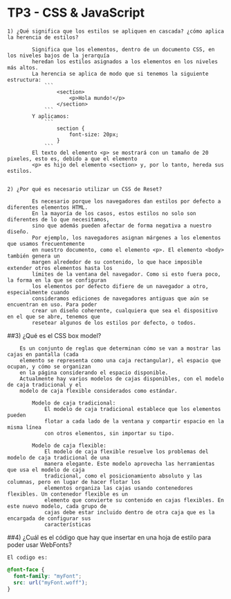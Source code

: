 # TP3 - CSS & JavaScript
		
	1) ¿Qué significa que los estilos se apliquen en cascada? ¿cómo aplica la herencia de estilos?
	
			Significa que los elementos, dentro de un documento CSS, en los niveles bajos de la jerarquía 
			heredan los estilos asignados a los elementos en los niveles más altos. 
			La herencia se aplica de modo que si tenemos la siguiente estructura:
				```
					<section>
						<p>Hola mundo!</p>
					</section>
				```
			Y aplicamos:
				```
					section {
						font-size: 20px;
					} 
				```
			El texto del elemento <p> se mostrará con un tamaño de 20 pixeles, esto es, debido a que el elemento
			<p> es hijo del elemento <section> y, por lo tanto, hereda sus estilos.
			
			
	2) ¿Por qué es necesario utilizar un CSS de Reset?
			
			Es necesario porque los navegadores dan estilos por defecto a diferentes elementos HTML.
			En la mayoría de los casos, estos estilos no solo son diferentes de lo que necesitamos,
			sino que además pueden afectar de forma negativa a nuestro diseño.
			Por ejemplo, los navegadores asignan márgenes a los elementos que usamos frecuentemente
			en nuestro documento, como el elemento <p>. El elemento <body> también genera un
			margen alrededor de su contenido, lo que hace imposible extender otros elementos hasta los
			límites de la ventana del navegador. Como si esto fuera poco, la forma en la que se configuran
			los elementos por defecto difiere de un navegador a otro, especialmente cuando
			consideramos ediciones de navegadores antiguas que aún se encuentran en uso. Para poder
			crear un diseño coherente, cualquiera que sea el dispositivo en el que se abre, tenemos que
			resetear algunos de los estilos por defecto, o todos.
			
##3) ¿Qué es el CSS box model?
		
		Es un conjunto de reglas que determinan cómo se van a mostrar las cajas en pantalla (cada
		elemento se representa como una caja rectangular), el espacio que ocupan, y cómo se organizan
		en la página considerando el espacio disponible.
		Actualmente hay varios modelos de cajas disponibles, con el modelo de caja tradicional y el
		modelo de caja flexible considerados como estándar. 
			
			Modelo de caja tradicional:
				El modelo de caja tradicional establece que los elementos pueden 
				flotar a cada lado de la ventana y compartir espacio en la misma línea
				con otros elementos, sin importar su tipo. 
				
			Modelo de caja flexible:
				El modelo de caja flexible resuelve los problemas del modelo de caja tradicional de una
				manera elegante. Este modelo aprovecha las herramientas que usa el modelo de caja
				tradicional, como el posicionamiento absoluto y las columnas, pero en lugar de hacer flotar los 
				elementos organiza las cajas usando contenedores flexibles. Un contenedor flexible es un
				elemento que convierte su contenido en cajas flexibles. En este nuevo modelo, cada grupo de
				cajas debe estar incluido dentro de otra caja que es la encargada de configurar sus
				características
				
##4) ¿Cuál es el código que hay que insertar en una hoja de estilo para poder usar WebFonts?
	
	El codigo es:
```css
@font-face {
  font-family: "myFont";
  src: url("myFont.woff");
}
```
		
		
		